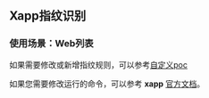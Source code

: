## Xapp指纹识别

### 使用场景：Web列表

如果需要修改或新增指纹规则，可以参考[自定义poc](/script/脚本配置#自定义poc或字典)

如果您需要修改运行的命令，可以参考 **xapp** [官方文档](https://github.com/chaitin/xapp)。
